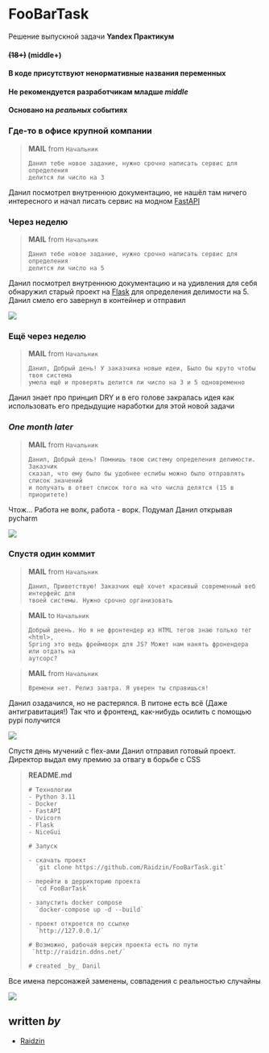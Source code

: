 # FooBarTask

Решение выпускной задачи **Yandex Практикум**

#### ~~(18+)~~ (middle+)

#### В коде присутствуют ненормативные названия переменных

#### Не рекомендуется разработчикам младше _middle_

#### Основано на _реальных_ событиях

### Где-то в офисе крупной компании

> **MAIL** from `Начальник`
>
> ```
> Данил тебе новое задание, нужно срочно написать сервис для определения
> делится ли число на 3
> ```

Данил посмотрел внутреннюю документацию, не нашёл там ничего интересного
и начал писать сервис на модном [FastAPI](https://fastapi.tiangolo.com/)

### Через неделю

> **MAIL** from `Начальник`
>
> ```
> Данил тебе новое задание, нужно срочно написать сервис для определения
> делится ли число на 5
> ```

Данил посмотрел внутреннюю документацию и на удивления для себя обнаружил
старый проект на [Flask](https://flask.palletsprojects.com/) для определения
делимости на 5. Данил смело его завернул в контейнер и отправил

![](https://sun9-62.userapi.com/impf/jcIo4P25BbPC1KzkYTuqLCNhq4GxayQxGWCgbg/0iFajjoGGy0.jpg?size=693x545&quality=96&sign=66732a0fd93666b489db77a3f56a6825&c_uniq_tag=skzTnaxgX4-jfPicVGHb8yUkVTg4t5njs5pgizz0zsQ&type=album)

### Ещё через неделю

> **MAIL** from `Начальник`
>
> ```
> Данил, Добрый день! У заказчика новые идеи, Было бы круто чтобы твоя система
> умела ещё и проверять делится ли число на 3 и 5 одновременно
> ```

Данил знает про принцип DRY и в его голове закралась идея как использовать
его предыдущие наработки для этой новой задачи

### _One month later_

> **MAIL** from `Начальник`
>
> ```
> Данил, Добрый день! Помнишь твою систему определения делимости. Заказчик 
> сказал, что ему было бы удобнее еслибы можно было отправлять список значений
> и получать в ответ список того на что числа делятся (15 в приоритете)
> ```

Чтож... Работа не волк, работа - ворк. Подумал Данил открывая pycharm

![](https://www.meme-arsenal.com/memes/6e8103abda52710a1f9c15e99a975fb1.jpg)

### Спустя один коммит

> **MAIL** from `Начальник`
>
> ```
> Данил, Приветствую! Заказчик ещё хочет красивый современный веб интерфейс для
> твоей системы. Нужно срочно организовать
> ```

> **MAIL** to `Начальник`
>
> ```
> Добрый деень. Но я не фронтендер из HTML тегов знаю только тег <html>,
> Spring это ведь фреймворк для JS? Может нам нанять фронендера или отдать на
> аутсорс?
> ```

> **MAIL** from `Начальник`
>
> ```
> Времени нет. Релиз завтра. Я уверен ты справишься!
> ```

Данил озадачился, но не растерялся. В питоне есть всё (Даже антигравитация!)
Так что и фронтенд, как-нибудь осилить c помощью pypi получится

![](https://fastler.ru/post/2023/5/17/165862_1_p.jpg)

Спустя день мучений с flex-ами Данил отправил готовый проект. Директор
выдал ему премию за отвагу в борьбе с CSS

> **README.md**
>
> ```
> # Технологии
> - Python 3.11
> - Docker
> - FastAPI
> - Uvicorn
> - Flask
> - NiceGui
> 
> # Запуск
> 
> - скачать проект
>   `git clone https://github.com/Raidzin/FooBarTask.git`
> 
> - перейти в деррикторию проекта
>   `cd FooBarTask`
> 
> - запустить docker compose
>   `docker-compose up -d --build`
> 
> - проект откроется по ссылке 
>   `http://127.0.0.1/`
> 
> # Возможно, рабочая версия проекта есть по пути 
>  `http://raidzin.ddns.net/`
> 
> # created _by_ Danil
> ```

Все имена персонажей заменены, совпадения с реальностью случайны

![](https://avatars.mds.yandex.net/i?id=78eb05098a6800708d901ddde4b9fe00021de7de-9072018-images-thumbs&n=13)

## written _by_

- [Raidzin](https://github.com/Raidzin)
